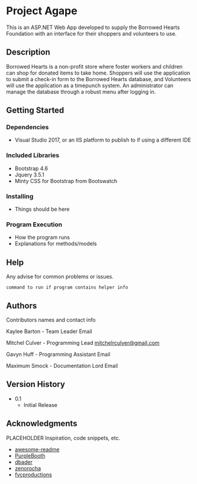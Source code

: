 # Project Agape

This is an ASP.NET Web App developed to supply the Borrowed Hearts Foundation with an interface for their shoppers and volunteers to use.

## Description

Borrowed Hearts is a non-profit store where foster workers and children can shop for donated items to take home. Shoppers will use the application to submit a check-in form to the Borrowed Hearts database, and Volunteers will use the application as a timepunch system. An administrator can manage the database through a robust menu after logging in.

## Getting Started

### Dependencies

* Visual Studio 2017, or an IIS platform to publish to if using a different IDE

### Included Libraries

* Bootstrap 4.6
* Jquery 3.5.1
* Minty CSS for Bootstrap from Bootswatch

### Installing

* Things should be here

### Program Execution

* How the program runs
* Explanations for methods/models

## Help

Any advise for common problems or issues.
```
command to run if program contains helper info
```

## Authors

Contributors names and contact info

Kaylee Barton - Team Leader
Email

Mitchel Culver - Programming Lead
mitchelrculver@gmail.com

Gavyn Huff - Programming Assistant
Email

Maximum Smock - Documentation Lord
Email

## Version History

* 0.1
    * Initial Release

## Acknowledgments

PLACEHOLDER
Inspiration, code snippets, etc.
* [awesome-readme](https://github.com/matiassingers/awesome-readme)
* [PurpleBooth](https://gist.github.com/PurpleBooth/109311bb0361f32d87a2)
* [dbader](https://github.com/dbader/readme-template)
* [zenorocha](https://gist.github.com/zenorocha/4526327)
* [fvcproductions](https://gist.github.com/fvcproductions/1bfc2d4aecb01a834b46)
